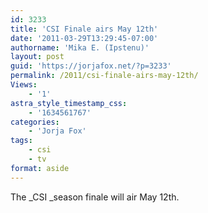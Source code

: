```yaml
---
id: 3233
title: 'CSI Finale airs May 12th'
date: '2011-03-29T13:29:45-07:00'
authorname: 'Mika E. (Ipstenu)'
layout: post
guid: 'https://jorjafox.net/?p=3233'
permalink: /2011/csi-finale-airs-may-12th/
Views:
    - '1'
astra_style_timestamp_css:
    - '1634561767'
categories:
    - 'Jorja Fox'
tags:
    - csi
    - tv
format: aside
---
```


The _CSI _season finale will air May 12th.
